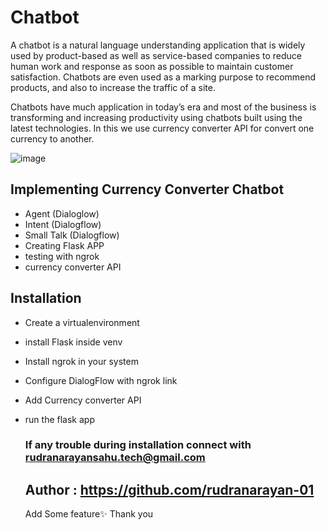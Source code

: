 # Chatbot 

A chatbot is a natural language understanding application that is widely used by product-based as well as service-based companies to reduce human work and response as soon as possible to maintain customer satisfaction. Chatbots are even used as a marking purpose to recommend products, and also to increase the traffic of a site.

Chatbots have much application in today’s era and most of the business is transforming and increasing productivity using chatbots built using the latest technologies. In this we use currency converter API for convert one currency to another.

![image](https://github.com/user-attachments/assets/2663292e-522c-4e80-85cd-191604b66b1f)


## Implementing Currency Converter Chatbot
- Agent (Dialoglow)
- Intent (Dialogflow)
- Small Talk (Dialogflow)
- Creating Flask APP
- testing with ngrok
- currency converter API

  
## Installation 
- Create a virtualenvironment
- install Flask inside venv
- Install ngrok in your system
- Configure DialogFlow with ngrok link
- Add Currency converter API
- run the flask app

  ### If any trouble during installation connect with rudranarayansahu.tech@gmail.com

  ## Author : https://github.com/rudranarayan-01

  Add Some feature✨
  Thank you
